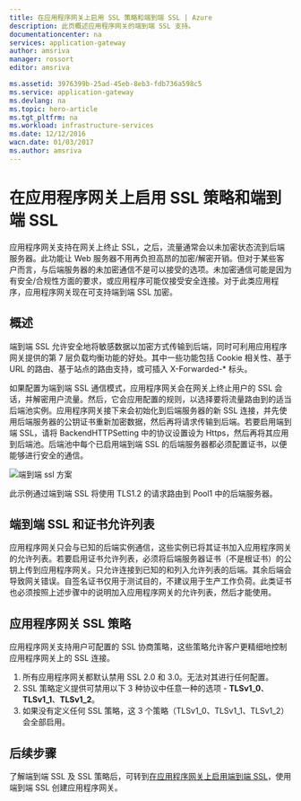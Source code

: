 ```yaml
---
title: 在应用程序网关上启用 SSL 策略和端到端 SSL | Azure
description: 此页概述应用程序网关的端到端 SSL 支持。
documentationcenter: na
services: application-gateway
author: amsriva
manager: rossort
editor: amsriva

ms.assetid: 3976399b-25ad-45eb-8eb3-fdb736a598c5
ms.service: application-gateway
ms.devlang: na
ms.topic: hero-article
ms.tgt_pltfrm: na
ms.workload: infrastructure-services
ms.date: 12/12/2016
wacn.date: 01/03/2017
ms.author: amsriva
---
```


# 在应用程序网关上启用 SSL 策略和端到端 SSL

应用程序网关支持在网关上终止 SSL，之后，流量通常会以未加密状态流到后端服务器。此功能让 Web 服务器不用再负担高昂的加密/解密开销。但对于某些客户而言，与后端服务器的未加密通信不是可以接受的选项。未加密通信可能是因为有安全/合规性方面的要求，或应用程序可能仅接受安全连接。对于此类应用程序，应用程序网关现在可支持端到端 SSL 加密。

## 概述

端到端 SSL 允许安全地将敏感数据以加密方式传输到后端，同时可利用应用程序网关提供的第 7 层负载均衡功能的好处。其中一些功能包括 Cookie 相关性、基于 URL 的路由、基于站点的路由支持，或可插入 X-Forwarded-* 标头。

如果配置为端到端 SSL 通信模式，应用程序网关会在网关上终止用户的 SSL 会话，并解密用户流量。然后，它会应用配置的规则，以选择要将流量路由到的适当后端池实例。应用程序网关接下来会初始化到后端服务器的新 SSL 连接，并先使用后端服务器的公钥证书重新加密数据，然后再将请求传输到后端。若要启用端到端 SSL，请将 BackendHTTPSetting 中的协议设置设为 Https，然后再将其应用到后端池。后端池中每个已启用端到端 SSL 的后端服务器都必须配置证书，以便能够进行安全的通信。

![端到端 ssl 方案][1]  

此示例通过端到端 SSL 将使用 TLS1.2 的请求路由到 Pool1 中的后端服务器。

## 端到端 SSL 和证书允许列表

应用程序网关只会与已知的后端实例通信，这些实例已将其证书加入应用程序网关的允许列表。若要启用证书允许列表，必须将后端服务器证书（不是根证书）的公钥上传到应用程序网关。只允许连接到已知的和列入允许列表的后端。其余后端会导致网关错误。自签名证书仅用于测试目的，不建议用于生产工作负荷。此类证书也必须按照上述步骤中的说明加入应用程序网关的允许列表，然后才能使用。

## 应用程序网关 SSL 策略

应用程序网关支持用户可配置的 SSL 协商策略，这些策略允许客户更精细地控制应用程序网关上的 SSL 连接。

1. 所有应用程序网关都默认禁用 SSL 2.0 和 3.0。无法对其进行任何配置。
2. SSL 策略定义提供可禁用以下 3 种协议中任意一种的选项 - **TLSv1\_0**、**TLSv1\_1**、**TLSv1\_2**。
3. 如果没有定义任何 SSL 策略，这 3 个策略（TLSv1\_0、TLSv1\_1、TLSv1\_2）会全部启用。

## 后续步骤

了解端到端 SSL 及 SSL 策略后，可转到[在应用程序网关上启用端到端 SSL](./application-gateway-end-to-end-ssl-powershell.md)，使用端到端 SSL 创建应用程序网关。

<!--Image references-->

[1]: ./media/application-gateway-backend-ssl/scenario.png

<!---HONumber=Mooncake_1226_2016-->